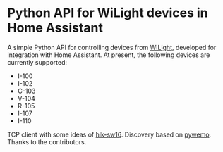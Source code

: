 # Python API for WiLight devices in Home Assistant

A simple Python API for controlling devices from [WiLight](https://www.wilight.com.br), developed for integration with Home Assistant. At present, the following devices are currently supported:

- I-100
- I-102
- C-103
- V-104
- R-105
- I-107
- I-110

TCP client with some ideas of [hlk-sw16](https://github.com/jameshilliard/hlk-sw16).
Discovery based on [pywemo](https://github.com/pavoni/pywemo).
Thanks to the contributors.
